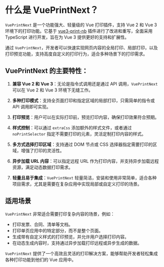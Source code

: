 # 什么是 VuePrintNext？

`VuePrintNext` 是一个功能强大、轻量级的 Vue 打印插件，支持 Vue 2 和 Vue 3 环境下的打印功能。它基于 [vue3-print-nb](https://github.com/Power-kxLee/vue3-print-nb) 插件进行了改进和重写，全面采用 TypeScript 进行开发，旨在为 Vue 3 提供更好的支持和扩展性。

通过 `VuePrintNext`，开发者可以快速实现网页内容的全局打印、局部打印，以及打印预览功能，支持高度自定义的打印行为，适合多种场景下的打印需求。

## VuePrintNext 的主要特性：

1. **兼容 Vue 2 和 Vue 3**：无论是指令式调用还是通过 API 调用，`VuePrintNext` 可以在 Vue 2 和 Vue 3 环境下无缝工作。

2. **多种打印模式**：支持全页面打印和指定区域的局部打印，只需简单的指令或 API 调用即可实现。

3. **打印预览**：用户可以在实际打印前，预览打印内容，确保打印效果符合预期。

4. **样式控制**：可以通过 `extraCss` 添加额外的样式文件，或者通过 `noPrintSelector` 指定不需要打印的元素，灵活定制打印内容的样式。

5. **多方式选择打印区域**：支持通过 DOM 节点或 CSS 选择器指定需要打印的区域，增强了打印的灵活性。

6. **异步加载 URL 内容**：可以指定远程 URL 作为打印内容，并支持异步加载远程资源，满足动态数据打印需求。

7. **轻量且易于集成**：`VuePrintNext` 轻量简洁，安装和使用非常简单，适合各种项目需求，尤其是需要在复杂应用中实现局部或自定义打印的场景。


## 适用场景

`VuePrintNext` 非常适合需要打印复杂内容的场景，例如：
- 打印发票、合同、清单等文档。
- 打印单页应用中的特定部分，而不是整个页面。
- 生成带有自定义样式的打印预览，并允许用户选择打印内容。
- 在动态生成内容时，支持通过异步加载打印远程或异步生成的数据。

`VuePrintNext` 提供了一个高效且灵活的打印解决方案，能够帮助开发者轻松集成各种打印功能到他们的 Vue 应用中。
